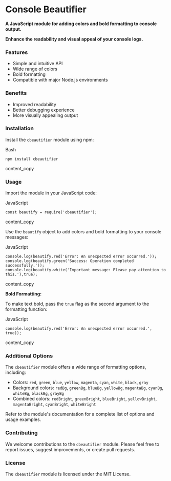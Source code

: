 # Console Beautifier

**A JavaScript module for adding colors and bold formatting to console output.**

**Enhance the readability and visual appeal of your console logs.**

### Features

*   Simple and intuitive API
*   Wide range of colors
*   Bold formatting
*   Compatible with major Node.js environments

### Benefits

*   Improved readability
*   Better debugging experience
*   More visually appealing output

### Installation

Install the `cbeautifier` module using npm:

Bash

    npm install cbeautifier
    

content\_copy

### Usage

Import the module in your JavaScript code:

JavaScript

    const beautify = require('cbeautifier');
    
content\_copy

Use the `beautify` object to add colors and bold formatting to your console messages:

JavaScript

    console.log(beautify.red('Error: An unexpected error occurred.'));
    console.log(beautify.green('Success: Operation completed successfully.'));
    console.log(beautify.white('Important message: Please pay attention to this.'),true);


content\_copy

**Bold Formatting:**

To make text bold, pass the `true` flag as the second argument to the formatting function:

JavaScript

    console.log(beautify.red('Error: An unexpected error occurred.', true));
    

content\_copy

### Additional Options

The `cbeautifier` module offers a wide range of formatting options, including:

*   Colors: `red`, `green`, `blue`, `yellow`, `magenta`, `cyan`, `white`, `black`, `gray`
*   Background colors: `redBg`, `greenBg`, `blueBg`, `yellowBg`, `magentaBg`, `cyanBg`, `whiteBg`, `blackBg`, `grayBg`
*   Combined colors: `redBright`, `greenBright`, `blueBright`, `yellowBright`, `magentaBright`, `cyanBright`, `whiteBright`

Refer to the module's documentation for a complete list of options and usage examples.

### Contributing

We welcome contributions to the `cbeautifier` module. Please feel free to report issues, suggest improvements, or create pull requests.

### License

The `cbeautifier` module is licensed under the MIT License.

